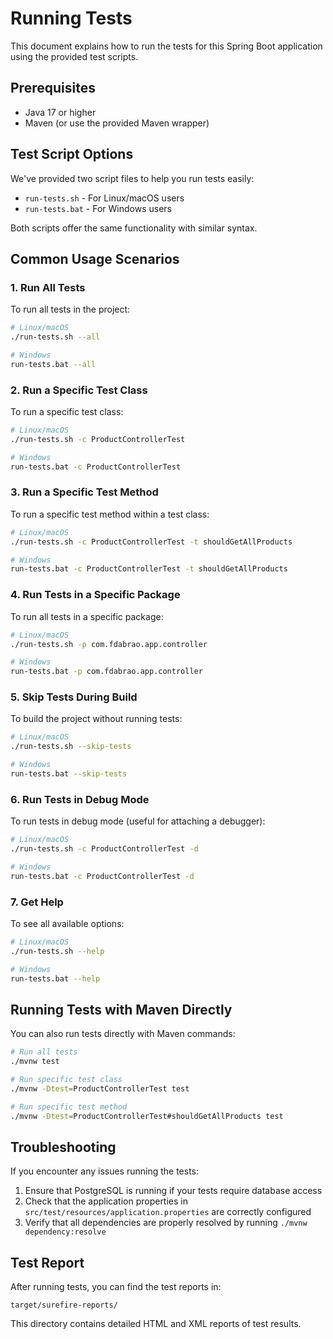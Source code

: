 # Running Tests

This document explains how to run the tests for this Spring Boot application using the provided test scripts.

## Prerequisites

- Java 17 or higher
- Maven (or use the provided Maven wrapper)

## Test Script Options

We've provided two script files to help you run tests easily:

- `run-tests.sh` - For Linux/macOS users
- `run-tests.bat` - For Windows users

Both scripts offer the same functionality with similar syntax.

## Common Usage Scenarios

### 1. Run All Tests

To run all tests in the project:

```bash
# Linux/macOS
./run-tests.sh --all

# Windows
run-tests.bat --all
```

### 2. Run a Specific Test Class

To run a specific test class:

```bash
# Linux/macOS
./run-tests.sh -c ProductControllerTest

# Windows
run-tests.bat -c ProductControllerTest
```

### 3. Run a Specific Test Method

To run a specific test method within a test class:

```bash
# Linux/macOS
./run-tests.sh -c ProductControllerTest -t shouldGetAllProducts

# Windows
run-tests.bat -c ProductControllerTest -t shouldGetAllProducts
```

### 4. Run Tests in a Specific Package

To run all tests in a specific package:

```bash
# Linux/macOS
./run-tests.sh -p com.fdabrao.app.controller

# Windows
run-tests.bat -p com.fdabrao.app.controller
```

### 5. Skip Tests During Build

To build the project without running tests:

```bash
# Linux/macOS
./run-tests.sh --skip-tests

# Windows
run-tests.bat --skip-tests
```

### 6. Run Tests in Debug Mode

To run tests in debug mode (useful for attaching a debugger):

```bash
# Linux/macOS
./run-tests.sh -c ProductControllerTest -d

# Windows
run-tests.bat -c ProductControllerTest -d
```

### 7. Get Help

To see all available options:

```bash
# Linux/macOS
./run-tests.sh --help

# Windows
run-tests.bat --help
```

## Running Tests with Maven Directly

You can also run tests directly with Maven commands:

```bash
# Run all tests
./mvnw test

# Run specific test class
./mvnw -Dtest=ProductControllerTest test

# Run specific test method
./mvnw -Dtest=ProductControllerTest#shouldGetAllProducts test
```

## Troubleshooting

If you encounter any issues running the tests:

1. Ensure that PostgreSQL is running if your tests require database access
2. Check that the application properties in `src/test/resources/application.properties` are correctly configured
3. Verify that all dependencies are properly resolved by running `./mvnw dependency:resolve`

## Test Report

After running tests, you can find the test reports in:

```
target/surefire-reports/
```

This directory contains detailed HTML and XML reports of test results. 